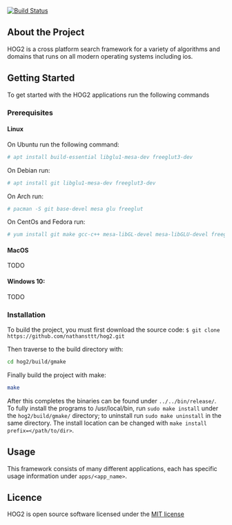 [![Build Status](https://travis-ci.org/zacharyselk/hog2.svg?branch=PDB=refactor)](https://travis-ci.org/zacharyselk/hog2)


<!-- ABOUT THE PROJECT -->
## About the Project

HOG2 is a cross platform search framework for a variety of algorithms and domains that runs on all modern operating systems including ios.


<!-- GETTING STARTED -->
## Getting Started

To get started with the HOG2 applications run the following commands

### Prerequisites

#### Linux
On Ubuntu run the following command:
```sh
# apt install build-essential libglu1-mesa-dev freeglut3-dev
```

On Debian run:
```sh
# apt install git libglu1-mesa-dev freeglut3-dev
```

On Arch run:
```sh
# pacman -S git base-devel mesa glu freeglut
```

On CentOs and Fedora run:
```sh
# yum install git make gcc-c++ mesa-libGL-devel mesa-libGLU-devel freeglut-devel
```

#### MacOS
TODO

#### Windows 10:
TODO


### Installation

To build the project, you must first download the source code:
`$ git clone https://github.com/nathansttt/hog2.git`

Then traverse to the build directory with:
```sh
cd hog2/build/gmake
```

Finally build the project with make:
```sh
make
```

After this completes the binaries can be found under `../../bin/release/`. To fully install the programs to /usr/local/bin, run `sudo make install` under the `hog2/build/gmake/` directory; to uninstall run `sudo make uninstall` in the same directory. The install location can be changed with `make install prefix=</path/to/dir>`.


## Usage

This framework consists of many different applications, each has specific usage information under `apps/<app_name>`.



## Licence

HOG2 is open source software licensed under the [MIT license](LICENSE.txt)
